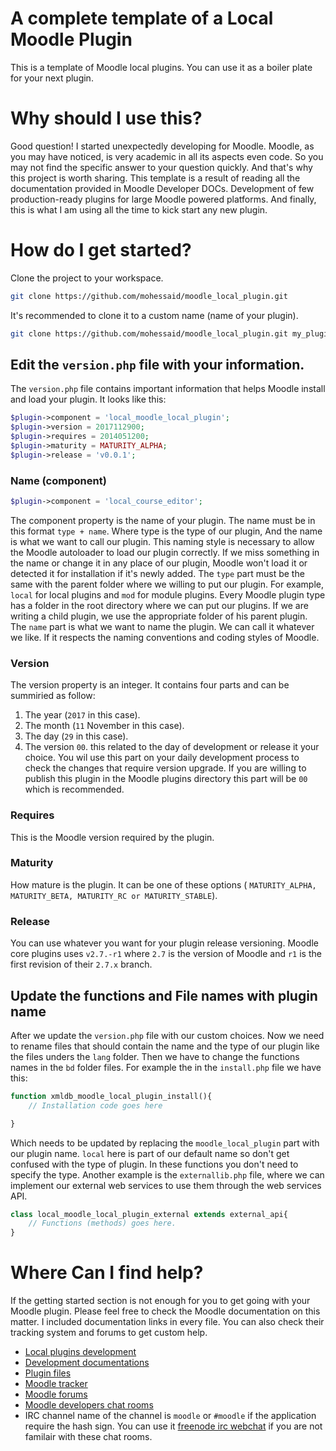 # A complete template of a Local Moodle Plugin

This is a template of Moodle local plugins. You can use it as a boiler plate for your next plugin.

# Why should I use this?

Good question! I started unexpectedly developing for Moodle.  Moodle, as you may have noticed, is very academic in all its aspects even code. So you may not find the specific answer to your question quickly. And that's why this project is worth sharing.
This template is a result of reading all the documentation provided in Moodle Developer DOCs. Development of few production-ready plugins for large Moodle powered platforms. And finally, this is what I am using all the time to kick start any new plugin.

# How do I get started?

Clone the project to your workspace.

```zsh
git clone https://github.com/mohessaid/moodle_local_plugin.git
```
It's recommended to clone it to a custom name (name of your plugin).

```zsh
git clone https://github.com/mohessaid/moodle_local_plugin.git my_plugin_name`
```
## Edit the `version.php` file with your information.

The `version.php` file contains important information that helps Moodle install and
load your plugin. It looks like this:

```php
$plugin->component = 'local_moodle_local_plugin';
$plugin->version = 2017112900;
$plugin->requires = 2014051200;
$plugin->maturity = MATURITY_ALPHA;
$plugin->release = 'v0.0.1';
```
### Name (component)

```php
$plugin->component = 'local_course_editor';
```
The component property is the name of your plugin. The name must be in this format `type + name`. Where type is the type of our plugin, And the name is what we want to call our plugin. This naming style is necessary to allow the Moodle autoloader to load our plugin correctly. If we miss something in the name or change it in any place of our plugin, Moodle won't load it or detected it for installation if it's newly added.
The `type` part must be the same with the parent folder where we willing to put our plugin. For example, `local` for local plugins and  `mod` for module plugins. Every Moodle plugin type
has a folder in the root directory where we can put our plugins. If we are writing a child plugin, we use the appropriate folder of his parent plugin.
The `name` part is what we want to name the plugin. We can call it whatever we like.  If it respects the naming conventions and coding styles of Moodle.

### Version

The version property is an integer. It contains four parts and can be summiried as follow:
1. The year (`2017` in this case).
2. The month (`11` November in this case).
3. The day (`29` in this case).
4. The version `00`. this related to the day of development or release it your choice. You wil use this part on your daily development process to check the changes that require version upgrade. If you are willing to publish this plugin in the Moodle plugins directory this part will be `00` which is recommended.


### Requires

This is the Moodle version required by the plugin.

### Maturity

How mature is the plugin. It can be one of these options ( `MATURITY_ALPHA, MATURITY_BETA, MATURITY_RC or MATURITY_STABLE`).

### Release

You can use whatever you want for your plugin release versioning. Moodle core plugins uses `v2.7.-r1` where `2.7` is the version of Moodle and `r1` is the first revision of their `2.7.x` branch.

## Update the functions and File names with plugin name

After we update the `version.php` file with our custom choices. Now we need to rename files that should contain the name and the type of our plugin like the files unders the `lang` folder. Then we have to change the functions names in the `bd` folder files. For example the in the `install.php` file we have this:

```php
function xmldb_moodle_local_plugin_install(){
    // Installation code goes here

}
```
Which needs to be updated by replacing the `moodle_local_plugin` part with our plugin name. `local` here is part of our default name so don't get confused with the type of plugin. In these functions you don't need to specify the type. Another example is the `externallib.php` file, where we can implement our external web services to use them through the web services API.

```php
class local_moodle_local_plugin_external extends external_api{
    // Functions (methods) goes here.   
}
```

# Where Can I find help?

If the getting started section is not enough for you to get going with your Moodle plugin. Please feel free to check the Moodle documentation on this matter. I included documentation links in every file. You can also check their tracking system and forums to get custom help.
- [Local plugins development][1]
- [Development documentations][2]
- [Plugin files][3]
- [Moodle tracker][4]
- [Moodle forums][5]
- [Moodle developers chat rooms][6]
- IRC channel name of the channel is `moodle` or `#moodle` if the application require the hash sign. You can use it [freenode irc webchat][7] if you are not familair with these chat rooms.

[1]: https://docs.moodle.org/dev/Local_plugins
[2]: https://docs.moodle.org/dev
[3]: https://docs.moodle.org/dev/Plugin_files
[4]: https://tracker.moodle.org
[5]: https://moodle.org/mod/forum/
[6]: https://docs.moodle.org/dev/Chatrooms
[7]: https://webchat.freenode.net
